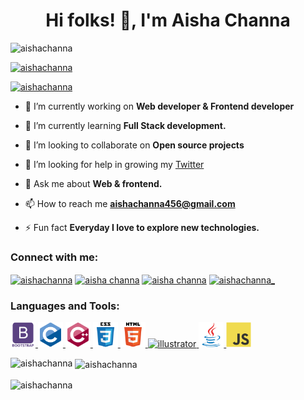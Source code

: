 <h1 align="center">Hi folks! 👋, I'm Aisha Channa</h1>


<p align="left"> <img src="https://komarev.com/ghpvc/?username=aishachanna&label=Profile%20views&color=0e75b6&style=flat" alt="aishachanna" /> </p>

<p align="left"> <a href="https://github.com/ryo-ma/github-profile-trophy"><img src="https://github-profile-trophy.vercel.app/?username=aishachanna" alt="aishachanna" /></a> </p>

<p align="left"> <a href="https://twitter.com/aishachanna" target="blank"><img src="https://img.shields.io/twitter/follow/aishachanna?logo=twitter&style=for-the-badge" alt="aishachanna" /></a> </p>

- 🔭 I’m currently working on **Web developer & Frontend developer**

- 🌱 I’m currently learning **Full Stack development.**

- 👯 I’m looking to collaborate on **Open source projects**

- 🤝 I’m looking for help in growing my [Twitter](https://twitter.com/aishachanna)

- 💬 Ask me about **Web & frontend.**

- 📫 How to reach me **aishachanna456@gmail.com**

- ⚡ Fun fact **Everyday I love to explore new technologies.**

<h3 align="left">Connect with me:</h3>
<p align="left">
<a href="https://twitter.com/aishachanna" target="blank"><img align="center" src="https://raw.githubusercontent.com/rahuldkjain/github-profile-readme-generator/master/src/images/icons/Social/twitter.svg" alt="aishachanna" height="30" width="40" /></a>
<a href="https://linkedin.com/in/aisha channa" target="blank"><img align="center" src="https://raw.githubusercontent.com/rahuldkjain/github-profile-readme-generator/master/src/images/icons/Social/linked-in-alt.svg" alt="aisha channa" height="30" width="40" /></a>
<a href="https://fb.com/aisha channa" target="blank"><img align="center" src="https://raw.githubusercontent.com/rahuldkjain/github-profile-readme-generator/master/src/images/icons/Social/facebook.svg" alt="aisha channa" height="30" width="40" /></a>
<a href="https://instagram.com/aishachanna_" target="blank"><img align="center" src="https://raw.githubusercontent.com/rahuldkjain/github-profile-readme-generator/master/src/images/icons/Social/instagram.svg" alt="aishachanna_" height="30" width="40" /></a>
</p>

<h3 align="left">Languages and Tools:</h3>
<p align="left"> <a href="https://getbootstrap.com" target="_blank"> <img src="https://raw.githubusercontent.com/devicons/devicon/master/icons/bootstrap/bootstrap-plain-wordmark.svg" alt="bootstrap" width="40" height="40"/> </a> <a href="https://www.cprogramming.com/" target="_blank"> <img src="https://raw.githubusercontent.com/devicons/devicon/master/icons/c/c-original.svg" alt="c" width="40" height="40"/> </a> <a href="https://www.w3schools.com/cpp/" target="_blank"> <img src="https://raw.githubusercontent.com/devicons/devicon/master/icons/cplusplus/cplusplus-original.svg" alt="cplusplus" width="40" height="40"/> </a> <a href="https://www.w3schools.com/css/" target="_blank"> <img src="https://raw.githubusercontent.com/devicons/devicon/master/icons/css3/css3-original-wordmark.svg" alt="css3" width="40" height="40"/> </a> <a href="https://www.w3.org/html/" target="_blank"> <img src="https://raw.githubusercontent.com/devicons/devicon/master/icons/html5/html5-original-wordmark.svg" alt="html5" width="40" height="40"/> </a> <a href="https://www.adobe.com/in/products/illustrator.html" target="_blank"> <img src="https://www.vectorlogo.zone/logos/adobe_illustrator/adobe_illustrator-icon.svg" alt="illustrator" width="40" height="40"/> </a> <a href="https://www.java.com" target="_blank"> <img src="https://raw.githubusercontent.com/devicons/devicon/master/icons/java/java-original.svg" alt="java" width="40" height="40"/> </a> <a href="https://developer.mozilla.org/en-US/docs/Web/JavaScript" target="_blank"> <img src="https://raw.githubusercontent.com/devicons/devicon/master/icons/javascript/javascript-original.svg" alt="javascript" width="40" height="40"/> </a> </p>

<p><img align="left" src="https://github-readme-stats.vercel.app/api/top-langs?username=aishachanna&show_icons=true&locale=en&layout=compact" alt="aishachanna" /></p>

<p>&nbsp;<img align="center" src="https://github-readme-stats.vercel.app/api?username=aishachanna&show_icons=true&locale=en" alt="aishachanna" /></p>

<p><img align="center" src="https://github-readme-streak-stats.herokuapp.com/?user=aishachanna&" alt="aishachanna" /></p>

